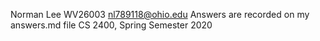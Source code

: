 Norman Lee
WV26003
nl789118@ohio.edu
Answers are recorded on my answers.md file
CS 2400, Spring Semester 2020
